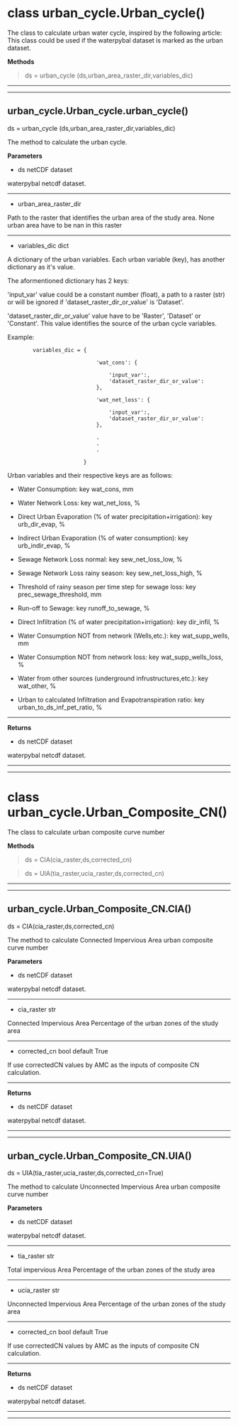 # class urban_cycle.Urban_cycle()

The class to calculate urban water cycle, inspired by the following article:
This class could be used if the waterpybal dataset is marked as the urban dataset.

**Methods**

> ds = urban_cycle (ds,urban_area_raster_dir,variables_dic)

---
---
## urban_cycle.Urban_cycle.urban_cycle()

ds = urban_cycle (ds,urban_area_raster_dir,variables_dic)

The method to calculate the urban cycle.


**Parameters**

- ds netCDF dataset

waterpybal netcdf dataset.

---
- urban_area_raster_dir

Path to the raster that identifies the urban area of the study area. 
None urban area have to be nan in this raster


---
- variables_dic dict

A dictionary of the urban variables.
Each urban variable (key), has another dictionary as it's value.

The aformentioned dictionary has 2 keys:

'input_var' value could be a constant number (float), a path to a raster (str) or will be ignored if 'dataset_raster_dir_or_value' is 'Dataset'.

'dataset_raster_dir_or_value' value have to be 'Raster', 'Dataset' or 'Constant'. 
This value identifies the source of the urban cycle variables.


 Example:

                            
```
        variables_dic = {

                            'wat_cons': {

                                'input_var':,
                                'dataset_raster_dir_or_value':
                            },

                            'wat_net_loss': {

                                'input_var':,
                                'dataset_raster_dir_or_value':
                            },

                            .
                            .
                            .

                        }
```

Urban variables and their respective keys are as follows:

- Water Consumption: key wat_cons, mm

- Water Network Loss: key wat_net_loss, %

- Direct Urban Evaporation (% of water precipitation+irrigation): key urb_dir_evap, %

- Indirect Urban Evaporation (% of water consumption): key urb_indir_evap, %

- Sewage Network Loss normal: key sew_net_loss_low, %

- Sewage Network Loss rainy season: key sew_net_loss_high, %

- Threshold of rainy season per time step for sewage loss: key prec_sewage_threshold, mm

- Run-off to Sewage: key runoff_to_sewage, %

- Direct Infiltration (% of water precipitation+irrigation): key dir_infil, %

- Water Consumption NOT from network (Wells,etc.): key wat_supp_wells, mm

- Water Consumption NOT from network loss: key wat_supp_wells_loss, %

- Water from other sources (underground infrustructures,etc.): key wat_other, %

- Urban to calculated Infiltration and Evapotranspiration ratio: key urban_to_ds_inf_pet_ratio, %
---

**Returns**

- ds netCDF dataset

waterpybal netcdf dataset.

---
---
# class urban_cycle.Urban_Composite_CN()

The class to calculate urban composite curve number 

**Methods**

> ds = CIA(cia_raster,ds,corrected_cn)

> ds = UIA(tia_raster,ucia_raster,ds,corrected_cn)

---
---

## urban_cycle.Urban_Composite_CN.CIA()

ds = CIA(cia_raster,ds,corrected_cn)

The method to calculate Connected Impervious Area urban composite curve number 

**Parameters**

- ds netCDF dataset

waterpybal netcdf dataset.

---
- cia_raster str

Connected Impervious Area Percentage of the urban zones of the study area

---
- corrected_cn bool default True

If use correctedCN values by AMC as the inputs of composite CN calculation. 

---

**Returns**

- ds netCDF dataset

waterpybal netcdf dataset.

---
---
## urban_cycle.Urban_Composite_CN.UIA()

ds = UIA(tia_raster,ucia_raster,ds,corrected_cn=True)

The method to calculate Unconnected Impervious Area urban composite curve number 

**Parameters**

- ds netCDF dataset

waterpybal netcdf dataset.

---
- tia_raster str

Total impervious Area Percentage of the urban zones of the study area

---
- ucia_raster str

Unconnected Impervious Area Percentage of the urban zones of the study area

---
- corrected_cn bool default True

If use correctedCN values by AMC as the inputs of composite CN calculation. 

---

**Returns**

- ds netCDF dataset

waterpybal netcdf dataset.

---
---